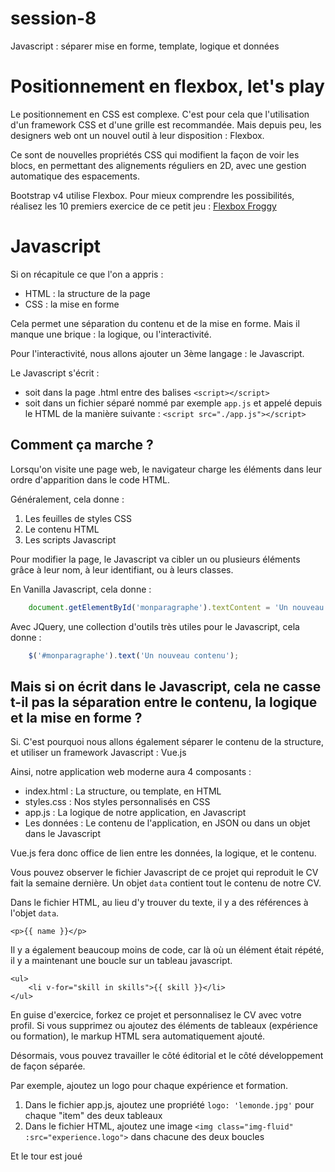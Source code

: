 # session-8
Javascript : séparer mise en forme, template, logique et données

# Positionnement en flexbox, let's play

Le positionnement en CSS est complexe. C'est pour cela que l'utilisation d'un framework CSS et d'une grille est recommandée. Mais depuis peu, les designers web ont un nouvel outil à leur disposition : Flexbox.

Ce sont de nouvelles propriétés CSS qui modifient la façon de voir les blocs, en permettant des alignements réguliers en 2D, avec une gestion automatique des espacements.

Bootstrap v4 utilise Flexbox. Pour mieux comprendre les possibilités, réalisez les 10 premiers exercice de ce petit jeu : [Flexbox Froggy](http://flexboxfroggy.com/)

# Javascript

Si on récapitule ce que l'on a appris : 

- HTML : la structure de la page
- CSS : la mise en forme

Cela permet une séparation du contenu et de la mise en forme. Mais il manque une brique : la logique, ou l'interactivité.

Pour l'interactivité, nous allons ajouter un 3ème langage : le Javascript.

Le Javascript s'écrit : 
- soit dans la page .html entre des balises `<script></script>`
- soit dans un fichier séparé nommé par exemple `app.js` et appelé depuis le HTML de la manière suivante : 
`<script src="./app.js"></script>`

## Comment ça marche ?

Lorsqu'on visite une page web, le navigateur charge les éléments dans leur ordre d'apparition dans le code HTML.

Généralement, cela donne : 

1. Les feuilles de styles CSS
2. Le contenu HTML
3. Les scripts Javascript

Pour modifier la page, le Javascript va cibler un ou plusieurs éléments grâce à leur nom, à leur identifiant, ou à leurs classes.

En Vanilla Javascript, cela donne : 
```js
	document.getElementById('monparagraphe').textContent = 'Un nouveau contenu';
```

Avec JQuery, une collection d'outils très utiles pour le Javascript, cela donne : 
```js
	$('#monparagraphe').text('Un nouveau contenu');
```

## Mais si on écrit dans le Javascript, cela ne casse t-il pas la séparation entre le contenu, la logique et la mise en forme ?

Si. C'est pourquoi nous allons également séparer le contenu de la structure, et utiliser un framework Javascript : Vue.js

Ainsi, notre application web moderne aura 4 composants : 

- index.html : La structure, ou template, en HTML
- styles.css : Nos styles personnalisés en CSS
- app.js : La logique de notre application, en Javascript
- Les données : Le contenu de l'application, en JSON ou dans un objet dans le Javascript

Vue.js fera donc office de lien entre les données, la logique, et le contenu.

Vous pouvez observer le fichier Javascript de ce projet qui reproduit le CV fait la semaine dernière. Un objet `data` contient tout le contenu de notre CV.

Dans le fichier HTML, au lieu d'y trouver du texte, il y a des références à l'objet `data`.

```vue
<p>{{ name }}</p>
```

Il y a également beaucoup moins de code, car là où un élément était répété, il y a maintenant une boucle sur un tableau javascript.

```vue
<ul>
	<li v-for="skill in skills">{{ skill }}</li>
</ul>
```

En guise d'exercice, forkez ce projet et personnalisez le CV avec votre profil. Si vous supprimez ou ajoutez des éléments de tableaux (expérience ou formation), le markup HTML sera automatiquement ajouté.

Désormais, vous pouvez travailler le côté éditorial et le côté développement de façon séparée.

Par exemple, ajoutez un logo pour chaque expérience et formation.

1. Dans le fichier app.js, ajoutez une propriété `logo: 'lemonde.jpg'` pour chaque "item" des deux tableaux
2. Dans le fichier HTML, ajoutez une image `<img class="img-fluid" :src="experience.logo">` dans chacune des deux boucles

Et le tour est joué